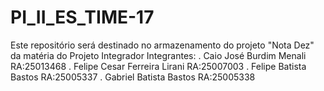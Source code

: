 # PI_II_ES_TIME-17

Este repositório será destinado no armazenamento do projeto "Nota Dez" da matéria do Projeto Integrador
Integrantes:
. Caio José Burdim Menali       RA:25013468
. Felipe Cesar Ferreira Lirani  RA:25007003
. Felipe Batista Bastos         RA:25005337
. Gabriel Batista Bastos        RA:25005338
